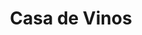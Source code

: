---
title: "Casa de Vinos"
url: /ciudad-autonoma-de-buenos-aires/casa-de-vinos/
shop: Spirituosen
---